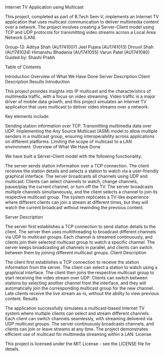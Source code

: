 Internet TV Application using Multicast

This project, completed as part of B.Tech Sem-V, implements an Internet TV application that uses multicast communication to deliver multimedia content over a network. The project involves creating a Server-Client model using TCP and UDP protocols for transmitting video streams across a Local Area Network (LAN).

Group-13:
Aditya Shah (AU1741007)
Jeel Pujara (AU1741013)
Dhruvil Shah (AU1741024)
Himanshu Bhadania (AU1741055)
Varun Patel (AU1741080)
Guided by: Shashi Prabh

Table of Contents

Introduction
Overview of What We Have Done
Server Description
Client Description
Results
Introduction

This project provides insights into IP multicast and the characteristics of multimedia traffic, with a focus on video streaming. Video traffic is a major driver of mobile data growth, and this project simulates an Internet TV application that uses multicast to deliver video streams over a network.

Key elements include:

Sending station information over TCP.
Transmitting multimedia data over UDP.
Implementing the Any Source Multicast (ASM) model to allow multiple senders in a multicast group, ensuring interoperability across applications on different platforms.
Limiting the scope of multicast to a LAN environment.
Overview of What We Have Done

We have built a Server-Client model with the following functionality:

The server sends station information over a TCP connection.
The client receives the station details and selects a station to watch via a user-friendly graphical interface.
The server broadcasts all channels using UDP and multicast.
Clients can select channels to watch, change channels, pause/play the current channel, or turn off the TV.
The server broadcasts multiple channels simultaneously, and the client selects a channel to join its respective multicast group.
The system replicates a TV-like experience where different clients can join a stream at different times, but they will watch the current broadcast without rewinding the previous content.

Server Description

The server first establishes a TCP connection to send station details to the client.
The server then uses multithreading to broadcast different channels via UDP to multicast groups.
Each channel is streamed continuously, and clients join their selected multicast group to watch a specific channel.
The server keeps broadcasting all channels in parallel, and clients can switch between them by joining different multicast groups.
Client Description

The client first establishes a TCP connection to receive the station information from the server.
The client can select a station to watch using a graphical interface.
The client then joins the respective multicast group to start receiving the video stream over UDP.
Clients can switch between stations by selecting another channel from the interface, and they will automatically join the corresponding multicast group for the new channel.
Late clients receive the live stream as-is, without the ability to view previous content.
Results

The application successfully simulates a multicast-based Internet TV system where multiple clients can select and stream different channels.
Each client can switch channels seamlessly, with streaming delivered via UDP multicast groups.
The server continuously broadcasts channels, and clients can join or leave streams at any time.
The project demonstrates efficient use of multicast for multimedia streaming within a LAN.
License

This project is licensed under the MIT License - see the LICENSE file for details.

